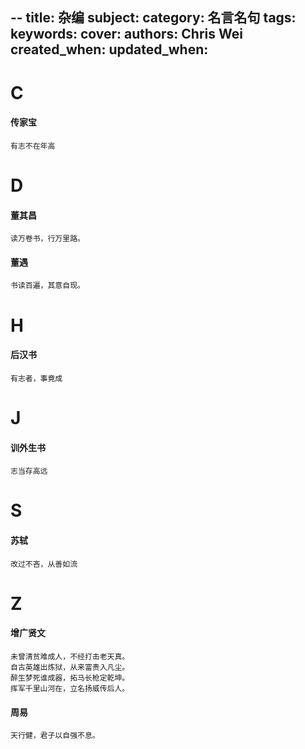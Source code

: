 --
title: 杂编
subject: 
category: 名言名句
tags: 
keywords: 
cover: 
authors: Chris Wei
created_when: 
updated_when: 
---


# C

#### 传家宝

```
有志不在年高
```


# D

#### 董其昌

```
读万卷书，行万里路。
```

#### 董遇

```
书读百遍，其意自现。
```


# H

#### 后汉书

```
有志者，事竟成
```


# J

#### 训外生书

```
志当存高远
```

# S

#### 苏轼

```
改过不吝，从善如流
```

# Z

#### 增广贤文

```
未曾清贫难成人，不经打击老天真。
自古英雄出炼狱，从来富贵入凡尘。
醉生梦死谁成器，拓马长枪定乾坤。
挥军千里山河在，立名扬威传后人。
```

#### 周易

```
天行健，君子以自强不息。
```
